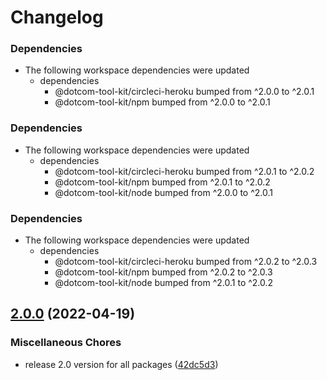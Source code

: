 # Changelog

### Dependencies

* The following workspace dependencies were updated
  * dependencies
    * @dotcom-tool-kit/circleci-heroku bumped from ^2.0.0 to ^2.0.1
    * @dotcom-tool-kit/npm bumped from ^2.0.0 to ^2.0.1

### Dependencies

* The following workspace dependencies were updated
  * dependencies
    * @dotcom-tool-kit/circleci-heroku bumped from ^2.0.1 to ^2.0.2
    * @dotcom-tool-kit/npm bumped from ^2.0.1 to ^2.0.2
    * @dotcom-tool-kit/node bumped from ^2.0.0 to ^2.0.1

### Dependencies

* The following workspace dependencies were updated
  * dependencies
    * @dotcom-tool-kit/circleci-heroku bumped from ^2.0.2 to ^2.0.3
    * @dotcom-tool-kit/npm bumped from ^2.0.2 to ^2.0.3
    * @dotcom-tool-kit/node bumped from ^2.0.1 to ^2.0.2

## [2.0.0](https://github.com/Financial-Times/dotcom-tool-kit/compare/backend-app-v1.9.0...backend-app-v2.0.0) (2022-04-19)


### Miscellaneous Chores

* release 2.0 version for all packages ([42dc5d3](https://github.com/Financial-Times/dotcom-tool-kit/commit/42dc5d39bf330b9bca4121d062470904f9c6918d))
